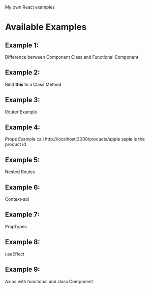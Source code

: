My own React examples
# Available Examples #

## Example 1: ##
Difference between Component Class and Functional Component

## Example 2: ##

Bind **this** to a Class Method

## Example 3: ##

Router Example

## Example 4: ##

Props Example
call http://localhost:3000/products/apple 
apple is the product id

## Example 5: ##

Nested Routes

## Example 6: ##

Context-api

## Example 7: ##

PropTypes

## Example 8: ##

useEffect

## Example 9: ##

Axios with functional and class Component
